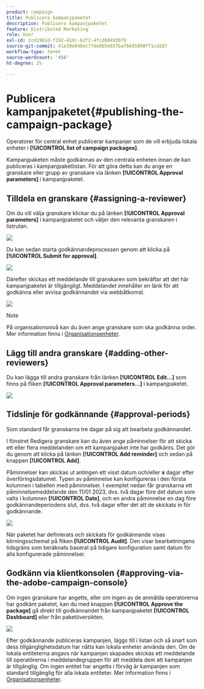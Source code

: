 ```yaml
---
product: campaign
title: Publicera kampanjpaketet
description: Publicera kampanjpaketet
feature: Distributed Marketing
role: User
exl-id: 2cd1981d-f192-41dc-b2f2-4fcd60493079
source-git-commit: 41e39e046ec77de8b5e657ba76645898ff1cd2d7
workflow-type: tm+mt
source-wordcount: '456'
ht-degree: 2%

---
```


# Publicera kampanjpaketet{#publishing-the-campaign-package}

Operatorer för central enhet publicerar kampanjer som de vill erbjuda lokala enheter i **[!UICONTROL list of campaign packages]**.

Kampanjpaketen måste godkännas av den centrala enheten innan de kan publiceras i kampanjpaketlistan. För att göra detta kan du ange en granskare eller grupp av granskare via länken **[!UICONTROL Approval parameters]** i kampanjpaketet.

## Tilldela en granskare {#assigning-a-reviewer}

Om du vill välja granskare klickar du på länken **[!UICONTROL Approval parameters]** i kampanjpaketet och väljer den relevanta granskaren i listrutan.

![](assets/s_advuser_mkg_dist_define_valid.png)

Du kan sedan starta godkännandeprocessen genom att klicka på **[!UICONTROL Submit for approval]**.

![](assets/s_advuser_mkg_dist_valid_process.png)

Därefter skickas ett meddelande till granskaren som bekräftar att det här kampanjpaketet är tillgängligt. Meddelandet innehåller en länk för att godkänna eller avvisa godkännandet via webbåtkomst.

![](assets/s_advuser_mkg_dist_valid_process1.png)

>[!NOTE]
>
>På organisationsnivå kan du även ange granskare som ska godkänna order. Mer information finns i [Organisationsenheter](about-distributed-marketing.md#organizational-entities).

## Lägg till andra granskare {#adding-other-reviewers}

Du kan lägga till andra granskare från länken **[!UICONTROL Edit...]** som finns på fliken **[!UICONTROL Approval parameters...]** i kampanjpaketet.

![](assets/s_advuser_mkg_dist_select_op_valid.png)

## Tidslinje för godkännande {#approval-periods}

Som standard får granskarna tre dagar på sig att bearbeta godkännandet.

I fönstret Redigera granskare kan du även ange påminnelser för att skicka ett eller flera meddelanden om ett kampanjpaket inte har godkänts. Det gör du genom att klicka på länken **[!UICONTROL Add reminder]** och sedan på knappen **[!UICONTROL Add]**.

Påminnelser kan skickas ut antingen ett visst datum och/eller **x** dagar efter överföringsdatumet. Typen av påminnelse kan konfigureras i den första kolumnen i tabellen med påminnelser. I exemplet nedan får granskarna ett påminnelsemeddelande den 11/01 2023, dvs. två dagar före det datum som valts i kolumnen **[!UICONTROL Date]**, och en andra påminnelse en dag före godkännandeperiodens slut, dvs. två dagar efter det att de skickats in för godkännande.

![](assets/s_advuser_mkg_dist_reminder_planning.png)

När paketet har definierats och skickats för godkännande visas körningsschemat på fliken **[!UICONTROL Audit]**. Den visar bearbetningens tidsgräns som beräknats baserat på tidigare konfiguration samt datum för alla konfigurerade påminnelser.

## Godkänn via klientkonsolen {#approving-via-the-adobe-campaign-console}

Om ingen granskare har angetts, eller om ingen av de anmälda operatorerna har godkänt paketet, kan du med knappen **[!UICONTROL Approve the package]** gå direkt till godkännandet från kampanjpaketet **[!UICONTROL Dashboard]** eller från paketöversikten.

![](assets/s_advuser_mkg_dist_valid_button.png)

Efter godkännande publiceras kampanjen, läggs till i listan och så snart som dess tillgänglighetsdatum har nåtts kan lokala enheter använda den. Om de lokala entiteterna angavs när kampanjen skapades skickas ett meddelande till operatörerna i meddelandegruppen för att meddela dem att kampanjen är tillgänglig. Om ingen entitet har angetts i förväg är kampanjen som standard tillgänglig för alla lokala entiteter. Mer information finns i [Organisationsenheter](about-distributed-marketing.md#organizational-entities).
